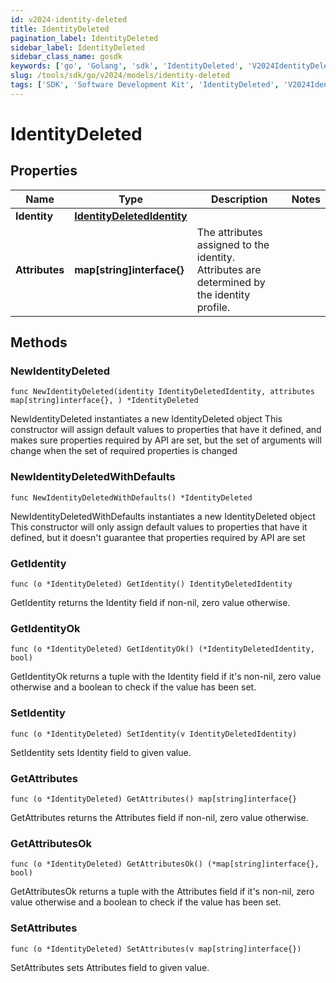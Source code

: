 ```yaml
---
id: v2024-identity-deleted
title: IdentityDeleted
pagination_label: IdentityDeleted
sidebar_label: IdentityDeleted
sidebar_class_name: gosdk
keywords: ['go', 'Golang', 'sdk', 'IdentityDeleted', 'V2024IdentityDeleted'] 
slug: /tools/sdk/go/v2024/models/identity-deleted
tags: ['SDK', 'Software Development Kit', 'IdentityDeleted', 'V2024IdentityDeleted']
---
```


# IdentityDeleted

## Properties

Name | Type | Description | Notes
------------ | ------------- | ------------- | -------------
**Identity** | [**IdentityDeletedIdentity**](identity-deleted-identity) |  | 
**Attributes** | **map[string]interface{}** | The attributes assigned to the identity. Attributes are determined by the identity profile. | 

## Methods

### NewIdentityDeleted

`func NewIdentityDeleted(identity IdentityDeletedIdentity, attributes map[string]interface{}, ) *IdentityDeleted`

NewIdentityDeleted instantiates a new IdentityDeleted object
This constructor will assign default values to properties that have it defined,
and makes sure properties required by API are set, but the set of arguments
will change when the set of required properties is changed

### NewIdentityDeletedWithDefaults

`func NewIdentityDeletedWithDefaults() *IdentityDeleted`

NewIdentityDeletedWithDefaults instantiates a new IdentityDeleted object
This constructor will only assign default values to properties that have it defined,
but it doesn't guarantee that properties required by API are set

### GetIdentity

`func (o *IdentityDeleted) GetIdentity() IdentityDeletedIdentity`

GetIdentity returns the Identity field if non-nil, zero value otherwise.

### GetIdentityOk

`func (o *IdentityDeleted) GetIdentityOk() (*IdentityDeletedIdentity, bool)`

GetIdentityOk returns a tuple with the Identity field if it's non-nil, zero value otherwise
and a boolean to check if the value has been set.

### SetIdentity

`func (o *IdentityDeleted) SetIdentity(v IdentityDeletedIdentity)`

SetIdentity sets Identity field to given value.


### GetAttributes

`func (o *IdentityDeleted) GetAttributes() map[string]interface{}`

GetAttributes returns the Attributes field if non-nil, zero value otherwise.

### GetAttributesOk

`func (o *IdentityDeleted) GetAttributesOk() (*map[string]interface{}, bool)`

GetAttributesOk returns a tuple with the Attributes field if it's non-nil, zero value otherwise
and a boolean to check if the value has been set.

### SetAttributes

`func (o *IdentityDeleted) SetAttributes(v map[string]interface{})`

SetAttributes sets Attributes field to given value.



